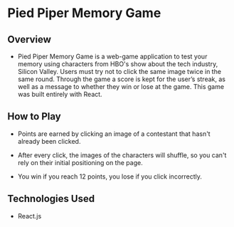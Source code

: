 # Pied Piper Memory Game

## Overview

* Pied Piper Memory Game is a web-game application to test your memory using characters from HBO's show about the tech industry, Silicon Valley. Users must try not to click the same image twice in the same round. Through the game a score is kept for the user’s streak, as well as a message to whether they win or lose at the game. This game was built entirely with React.

## How to Play

* Points are earned by clicking an image of a contestant that hasn't already been clicked.

* After every click, the images of the characters will shuffle, so you can't rely on their initial positioning on the page.

* You win if you reach 12 points, you lose if you click incorrectly.

## Technologies Used

* React.js
